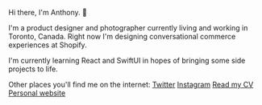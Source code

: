 Hi there, I'm Anthony. 👋

I'm a product designer and photographer currently living and working in Toronto, Canada. Right now I'm designing conversational commerce experiences at Shopify.

I'm currently learning React and SwiftUI in hopes of bringing some side projects to life.

Other places you'll find me on the internet:
[Twitter](https://www.twitter.com/anthonymenecola)
[Instagram](https://www.instagram.com/anthonymenecola)
[Read my CV](https://read.cv/anthonymenecola)
[Personal website](https://www.anthonymenecola.com)


<!--
**anthonymenecola/anthonymenecola** is a ✨ _special_ ✨ repository because its `README.md` (this file) appears on your GitHub profile.

Here are some ideas to get you started:

- 🔭 I’m currently working on ...
- 🌱 I’m currently learning ...
- 👯 I’m looking to collaborate on ...
- 🤔 I’m looking for help with ...
- 💬 Ask me about ...
- 📫 How to reach me: ...
- 😄 Pronouns: ...
- ⚡ Fun fact: ...
-->
